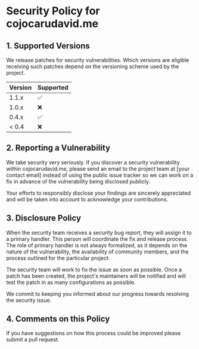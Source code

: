 # Security Policy for cojocarudavid.me

## 1. Supported Versions

We release patches for security vulnerabilities. Which versions are eligible receiving such patches depend on the versioning scheme used by the project.

| Version | Supported          |
| ------- | ------------------ |
| 1.1.x   | :white_check_mark: |
| 1.0.x   | :x:                |
| 0.4.x   | :white_check_mark: |
| < 0.4   | :x:                |

## 2. Reporting a Vulnerability

We take security very seriously. If you discover a security vulnerability within cojocarudavid.me, please send an email to the project team at [your contact email] instead of using the public issue tracker so we can work on a fix in advance of the vulnerability being disclosed publicly.

Your efforts to responsibly disclose your findings are sincerely appreciated and will be taken into account to acknowledge your contributions.

## 3. Disclosure Policy

When the security team receives a security bug report, they will assign it to a primary handler. This person will coordinate the fix and release process. The role of primary handler is not always formalized, as it depends on the nature of the vulnerability, the availability of community members, and the process outlined for the particular project.

The security team will work to fix the issue as soon as possible. Once a patch has been created, the project's maintainers will be notified and will test the patch in as many configurations as possible.

We commit to keeping you informed about our progress towards resolving the security issue.

## 4. Comments on this Policy

If you have suggestions on how this process could be improved please submit a pull request.
